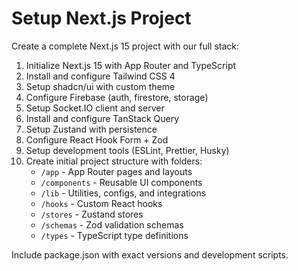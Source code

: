 # Setup Next.js Project

Create a complete Next.js 15 project with our full stack:

1. Initialize Next.js 15 with App Router and TypeScript
2. Install and configure Tailwind CSS 4
3. Setup shadcn/ui with custom theme
4. Configure Firebase (auth, firestore, storage)
5. Setup Socket.IO client and server
6. Install and configure TanStack Query
7. Setup Zustand with persistence
8. Configure React Hook Form + Zod
9. Setup development tools (ESLint, Prettier, Husky)
10. Create initial project structure with folders:
    - `/app` - App Router pages and layouts
    - `/components` - Reusable UI components
    - `/lib` - Utilities, configs, and integrations
    - `/hooks` - Custom React hooks
    - `/stores` - Zustand stores
    - `/schemas` - Zod validation schemas
    - `/types` - TypeScript type definitions

Include package.json with exact versions and development scripts.
